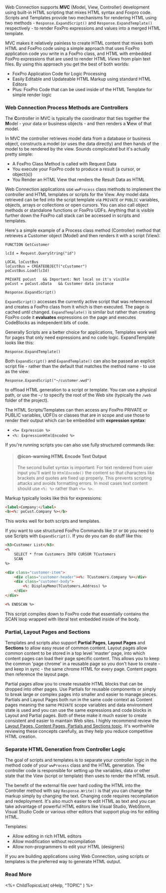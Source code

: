 ﻿Web Connection supports **MVC** (Model, View, Controller) development using built-in HTML scripting that mixes HTML syntax and Foxpro code. Scripts and Templates provide two mechanisms for rendering HTML using two methods - `Response.ExpandScript()` and `Response.ExpandTemplate()` respectively - to render FoxPro expressions and values into a merged HTML template.

MVC makes it relatively painless to create HTML content that mixes both HTML and FoxPro code using a simple approach that uses FoxPro application code you write in a FoxPro class, and HTML with embedded FoxPro expressions that are used to render HTML *Views* from plain text files. By using this approach you get the best of both worlds:

* FoxPro Application Code for Logic Processing
* Easily Editable and Updateable HTML Markup using standard HTML Editors
* Plus: FoxPro Code that can be used inside of the HTML Template for simple render logic

### Web Connection Process Methods are Controllers
The **C**ontroller in MVC is typically the coordinator that ties together the **M**odel - your data or business objects - and then renders a **V**iew of that model.

In MVC the controller retrieves model data from a database or business object, constructs a model (or uses the data directly) and then hands of the model to be rendered by the view. Sounds complicated but it's actually pretty simple:

* A FoxPro Class Method is called with Request Data
* You execute your FoxPro code to produce a result (a cursor, or object(s))
* You Render an HTML View that renders the Result Data as HTML

Web Connection applications use `wwProcess` class methods to implement the controller and HTML templates or scripts for the View. Any model data retrieved can be fed into the script template via `PRIVATE` or `PUBLIC` variables, objects, arrays or collections or  open cursors. You can also call object methods or standalone functions or FoxPro UDFs. Anything that is visible further down the FoxPro call stack can be accessed in scripts and templates.

Here's a simple example of a Process class method (Controller) method that retrieves a Customer object (Model) and then renders it with a script (View):

```foxpro
FUNCTION GetCustomer

lcId = Request.QueryString("id")

LOCAL loCustBus
loCustBus = CREATEOBJECT("cCustomer")
poCustBus.Load(lcId)  

PRIVATE poCust   && Important: Not local so it's visible 
poCust = poCust.oData   && Customer data instance

Response.ExpandScript()
```

`ExpandScript()` accesses the currently active script that was referenced and creates a FoxPro class from it which is then executed. The page is cached until changed. `ExpandTemplate()` is similar but rather than creating FoxPro code it **evaluates** expressions on the page and executes CodeBlocks as independent bits of code.

Generally Scripts are a better choice for applications, Templates work well for pages that only need expressions and no code logic. ExpandTemplate looks like this:

```foxpro
Response.ExpandTemplate()
```

Both `ExpandScript()` and `ExpandTemplate()` can also be passed an explicit script file - rather than the default that matches the method name - to use as the view:

```
Response.ExpandScript("~/customer.wwd")
```

to offload HTML generation to a script or template. You can use a physical path, or use the `~/` to specify the root of the Web site (typically the `/web` folder of the project).

The HTML Scripts/Templates can then access any FoxPro PRIVATE or PUBLIC variables, UDF()s or classes that are in scope and use those to render their output which can be embedded with **expression syntax**:

* `<%= Expression %>`
* `<%: ExpressionHtmlEncoded %>`

If you're running scripts you can also use fully structured commands like:


> #### @icon-warning HTML Encode Text Output
> The second bullet syntax is important: For text rendered from user input you'll want to `HtmlEncode()` the content so that characters like brackets and quotes are fixed up properly. This prevents scripting attacks and avoids formatting errors. In most cases text content should use `<%: %>` rather than `<%= %>`.

Markup typically looks like this for expressions:

```html
<label>Company:</label>
<b><%: poCust.Company %></b>
```

This works well for both scripts and templates. 


If you want to use structured FoxPro Commands like `IF` or `DO` you need to use Scripts with `ExpandScript()`. If you do you can do stuff like this:
 
```html
<h3>Customer List</h3>
<% 
    SELECT * from Customers INTO CURSOR TCustomers
    SCAN
%>

<div class="customer-item">
    <div class="customer-header"><%: TCustomers.Company %></div>
    <div class="customer-body">
        <%: DisplayMemo(TCustomers.Address) %>
    </div>
</div>

<% ENDSCAN %>
```

This script compiles down to FoxPro code that essentially contains the SCAN loop wrapped with literal text embedded inside of the body.

### Partial, Layout Pages and Sections
Templates and scripts also support **Partial Pages**, **Layout Pages** and **Sections** to allow easy reuse of common content. Layout pages allow common content to be stored in a top level 'master' page, into which content pages can load their page specific content. This allows you to keep the common 'page chrome' in a reusable page so you don't have to create - and keep in sync - the same chrome HTML for every page. Content pages then reference the layout page.

Partial pages allow you to create reusable HTML blocks that can be dropped into other pages. Use Partials for reusable components or simply to break large or complex pages into smaller and easier to manage pieces. Partials and Layout Pages both run in the same code context as Content pages meaning the same `PRIVATE` scope variables and data environment state is used and you can use the same expressions and code blocks in Layout and Partial pages. Both of these make it much easier to create consistent and easier to maintain Web sites. I highly recommend review the [Layout Pages, Content Pages, Partials and Sections topic](VFPS://Topic/_4DS19CQWR). It's worthwhile reviewing these concepts carefully, as they help you reduce competitive HTML creation.

### Separate HTML Generation from Controller Logic
The goal of scripts and templates is to separate your controller logic in the method code of your `wwProcess` class and the HTML generation. The controller code is responsible for setting up the variables, data or other state that the View (script or template) then uses to render the HTML result.

The benefit of the external file over hard coding the HTML into the Controller method with say `Response.Write()` is that you can change the markup simply by changing the text. Changing code requires recompilation and redeployment. It's also much easier to edit HTML as text and you can take advantage of powerful HTML editors like Visual Studio, WebStorm, Visual Studio Code or various other editors that support plug-ins for editing HTML.

Templates:

* Allow editing in rich HTML editors
* Allow modification without recompilation
* Allow non-programmers to edit your HTML (designers)

If you are building applications using Web Connection, using scripts or templates is the preferred way to generate HTML output.

### Read More
<%= ChildTopicsList( oHelp, "TOPIC" ) %>